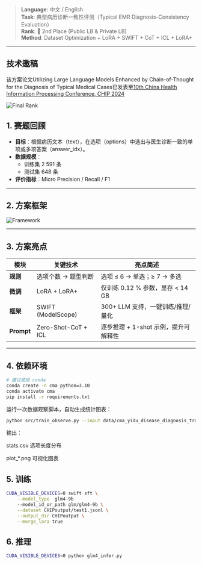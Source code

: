 > **Language**: 中文 / English  
> **Task**: 典型病历诊断一致性评测（Typical EMR Diagnosis-Consistency Evaluation）  
> **Rank**: 🥈 2nd Place (Public LB & Private LB)  
> **Method**: Dataset Optimization + LoRA + SWIFT + CoT + ICL + LoRA+  

---

## 技术邀稿
该方案论文Utilizing Large Language Models Enhanced by Chain-of-Thought for the Diagnosis of Typical Medical Cases已发表至[10th China Health Information Processing Conference, CHIP 2024](https://link.springer.com/chapter/10.1007/978-981-96-4298-4_16)

![Final Rank](https://github.com/liuliAI/Tianchi-CHIP2024-Silver-Medal-Solution-for-the-Typical-Case-Diagnostic-Consistency-Task-Competition/blob/main/rank.jpg)

## 1. 赛题回顾
- **目标**：根据病历文本（text），在选项（options）中选出与医生诊断一致的单项或多项答案（answer_idx）。
- **数据规模**：
  - 训练集 2 591 条  
  - 测试集 648 条
- **评价指标**：Micro Precision / Recall / F1

---

## 2. 方案框架
![Framework](https://github.com/liuliAI/Tianchi-CHIP2024-Silver-Medal-Solution-for-the-Typical-Case-Diagnostic-Consistency-Task-Competition/blob/main/Framework.jpg)

---

## 3. 方案亮点
| 模块 | 关键技术 | 亮点简述 |
|------|----------|----------|
| **规则** | 选项个数 → 题型判断 | 选项 ≤ 6 → 单选；≥ 7 → 多选 |
| **微调** | LoRA + LoRA+ | 仅训练 0.12 % 参数，显存 < 14 GB |
| **框架** | SWIFT (ModelScope) | 300+ LLM 支持，一键训练/推理/量化 |
| **Prompt** | Zero-Shot-CoT + ICL | 逐步推理 + 1-shot 示例，提升可解释性 |
---

## 4. 依赖环境

```bash
# 建议使用 conda
conda create -n cma python=3.10
conda activate cma
pip install -r requirements.txt
```
运行一次数据观察脚本，自动生成统计图表：
```bash
python src/train_observe.py --input data/cma_yidu_disease_diagnosis_train_v2.jsonl
```
输出：

stats.csv 选项长度分布

plot_*.png 可视化图表


## 5. 训练

```bash
CUDA_VISIBLE_DEVICES=0 swift sft \
    --model_type  glm4-9b
    --model_id_or_path glm/glm4-9b \
    --dataset CHIPoutput/test1.jsonl \
    --output_dir CHIPoutput \
    --merge_lora true
```

## 6. 推理
```bash
CUDA_VISIBLE_DEVICES=0 python glm4_infer.py
```